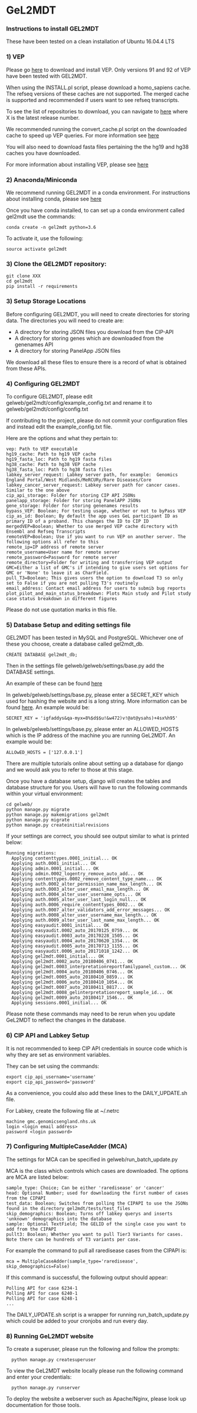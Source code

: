 # GeL2MDT #

### Instructions to install GEL2MDT

These have been tested on a clean installation of Ubuntu 16.04.4 LTS

### 1) VEP


Please go [here](https://github.com/Ensembl/ensembl-vep) to download and install VEP. Only versions 91 and 92 of VEP have been tested with GEL2MDT. 

When using the INSTALL.pl script, please download a homo_sapiens cache. The refseq versions of these caches are not supported. The merged cache is supported and recommended if users want to see refseq transcripts. 

To see the list of repositories to download, you can navigate to [here](ftp://ftp.ensembl.org/pub/release-X/variation/VEP/) where X is the latest release number.

We recommended running the convert_cache.pl script on the downloaded cache to speed up VEP queries. For more information see [here](http://www.ensembl.org/info/docs/tools/vep/script/vep_cache.html#cache)

You will also need to download fasta files pertaining the the hg19 and hg38 caches you have downloaded. 

For more information about installing VEP, please see [here](http://www.ensembl.org/info/docs/tools/vep/script/vep_download.html)

### 2) Anaconda/Miniconda

We recommend running GEL2MDT in a conda environment. For instructions about installing conda, please see [here](https://docs.anaconda.com/anaconda/install/)

Once you have conda installed, to can set up a conda environment called gel2mdt use the commands: 
    
    conda create -n gel2mdt python=3.6
    
To activate it, use the following:
    
    source activate gel2mdt
    
### 3) Clone the GEL2MDT repository:
    
    
    git clone XXX
    cd gel2mdt
    pip install -r requirements
        
### 3) Setup Storage Locations

Before configuring GEL2MDT, you will need to create directories for storing data. The directories you will need to create are:

- A directory for storing JSON files you download from the CIP-API
- A directory for storing genes which are downloaded from the genenames API
- A directory for storing PanelApp JSON files

We download all these files to ensure there is a record of what is obtained from these APIs. 

### 4) Configuring GEL2MDT

To configure GEL2MDT, please edit gelweb/gel2mdt/config/example_config.txt and rename it to gelweb/gel2mdt/config/config.txt

If contributing to the project, please do not commit your configuration files and instead edit the example_config.txt file. 

Here are the options and what they pertain to:

    vep: Path to VEP executable
    hg19_cache: Path to hg19 VEP cache
    hg19_fasta_loc: Path to hg19 fasta files
    hg38_cache: Path to hg38 VEP cache
    hg38_fasta_loc: Path to hg38 fasta files
    labkey_server_request: Labkey server path, for example:  Genomics England Portal/West Midlands/MeRCURy/Rare Diseases/Core
    labkey_cancer_server_request: Labkey server path for cancer cases. Similar to the one above
    cip_api_storage: Folder for storing CIP API JSONs
    panelapp_storage: Folder for storing PanelAPP JSONs
    gene_storage: Folder for storing genenames results
    bypass_VEP: Boolean; For testing usage, whether or not to byPass VEP
    cip_as_id: Boolean; By default the app uses GeL participant ID as primary ID of a proband. This changes the ID to CIP ID
    mergedVEP=Boolean; Whether to use merged VEP cache directory with Ensembl and Refseq Transcripts
    remoteVEP=Boolean; Use if you want to run VEP on another server. The following options all refer to this
    remote_ip=IP address of remote server
    remote_username=User name for remote server
    remote_password=Password for remote server
    remote_directory=Folder for writing and transferring VEP output
    GMC=Either a list of GMC's if intending to give users set options for GMC or 'None' to leave it as CharField. 
    pull_T3=Boolean; This gives users the option to download T3 so only set to False if you are not pulling T3's routinely
    email_address: Contact email address for users to submib bug reports
    plot_pilot_and_main_status_breakdown: Plots Main study and Pilot study case status breakdown in different figures

Please do not use quotation marks in this file.

### 5) Database Setup and editing settings file

GEL2MDT has been tested in MySQL and PostgreSQL. Whichever one of these you choose, create a database called gel2mdt_db.

    CREATE DATABASE gel2mdt_db;
    
Then in the settings file gelweb/gelweb/settings/base.py add the DATABASE settings. 

An example of these can be found [here](https://docs.djangoproject.com/en/2.0/ref/settings/#databases)

In gelweb/gelweb/settings/base.py, please enter a SECRET_KEY which used for hashing the website and is a long string. More information can be found [here](https://docs.djangoproject.com/en/2.0/ref/settings/#std:setting-SECRET_KEY). An example would be:

    SECRET_KEY = 'igfaddys&qa-myx=8%$d$$u!&w472)v!@at@ysahs)+4sx%h95'

In gelweb/gelweb/settings/base.py, please enter an ALLOWED_HOSTS which is the IP address of the machine you are running GeL2MDT. An example would be:
    
    ALLOwED_HOSTS = ['127.0.0.1']

There are multiple tutorials online about setting up a database for django and we would ask you to refer to those at this stage. 

Once you have a database setup, django will creates the tables and database structure for you. Users will have to run the following commands within your virtual environment:
    
    cd gelweb/
    python manage.py migrate
    python manage.py makemigrations gel2mdt
    python manage.py migrate
    python manage.py createinitialrevisions
    
If your settings are correct, you should see output similar to what is printed below:
    
    Running migrations:
      Applying contenttypes.0001_initial... OK
      Applying auth.0001_initial... OK
      Applying admin.0001_initial... OK
      Applying admin.0002_logentry_remove_auto_add... OK
      Applying contenttypes.0002_remove_content_type_name... OK
      Applying auth.0002_alter_permission_name_max_length... OK
      Applying auth.0003_alter_user_email_max_length... OK
      Applying auth.0004_alter_user_username_opts... OK
      Applying auth.0005_alter_user_last_login_null... OK
      Applying auth.0006_require_contenttypes_0002... OK
      Applying auth.0007_alter_validators_add_error_messages... OK
      Applying auth.0008_alter_user_username_max_length... OK
      Applying auth.0009_alter_user_last_name_max_length... OK
      Applying easyaudit.0001_initial... OK
      Applying easyaudit.0002_auto_20170125_0759... OK
      Applying easyaudit.0003_auto_20170228_1505... OK
      Applying easyaudit.0004_auto_20170620_1354... OK
      Applying easyaudit.0005_auto_20170713_1155... OK
      Applying easyaudit.0006_auto_20171018_1242... OK
      Applying gel2mdt.0001_initial... OK
      Applying gel2mdt.0002_auto_20180406_0741... OK
      Applying gel2mdt.0003_interpretationreportfamilypanel_custom... OK
      Applying gel2mdt.0004_auto_20180406_0746... OK
      Applying gel2mdt.0005_auto_20180410_0859... OK
      Applying gel2mdt.0006_auto_20180410_1054... OK
      Applying gel2mdt.0007_auto_20180411_0817... OK
      Applying gel2mdt.0008_gelinterpretationreport_sample_id... OK
      Applying gel2mdt.0009_auto_20180417_1546... OK
      Applying sessions.0001_initial... OK


Please note these commands may need to be rerun when you update GeL2MDT to reflect the changes in the database. 

### 6) CIP API and Labkey Setup

It is not recommended to keep CIP API credentials in source code which is why they are set as environment variables.

They can be set using the commands:
    
    export cip_api_username='username'
    export cip_api_password='password'
    
As a convenience, you could also add these lines to the DAILY_UPDATE.sh file. 

For Labkey, create the following file at ~/.netrc

    machine gmc.genomicsengland.nhs.uk
    login <login email address>
    password <login password>

### 7) Configuring MultipleCaseAdder (MCA)

The settings for MCA can be specified in gelweb/run_batch_update.py

MCA is the class which controls which cases are downloaded. The options are MCA are listed below:

    sample_type: Choice; Can be either 'raredisease' or 'cancer'
    head: Optional Number; used for downloading the first number of cases from the CIPAPI 
    test_data: Boolean; Switches from polling the CIPAPI to use the JSONs found in the directory gel2mdt/tests/test_files
    skip_demographics: Boolean; Turns off labkey querys and inserts 'unknown' demographics into the database
    sample: Optional TextField; The GELID of the single case you want to add from the CIPAPI
    pullt3: Boolean; Whether you want to pull Tier3 Variants for cases. Note there can be hundreds of T3 variants per case. 
    

For example the command to pull all raredisease cases from the CIPAPI is: 
    
    mca = MultipleCaseAdder(sample_type='raredisease', skip_demographics=False)

If this command is successful, the following output should appear:

    Polling API for case 6234-1
    Polling API for case 6240-1
    Polling API for case 6248-1
    ... 
    
The DAILY_UPDATE.sh script is a wrapper for running run_batch_update.py which could be added to your cronjobs and run every day.

### 8) Running GeL2MDT website

To create a superuser, please run the following and follow the prompts:
    
      python manage.py createsuperuser
      
To view the GeL2MDT website locally please run the following command and enter your credentials:
    
      python manage.py runserver
      
To deploy the website a webserver such as Apache/Nginx, please look up documentation for those tools.   
